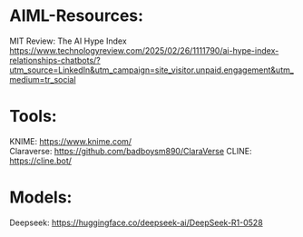 # AIML-Resources:
MIT Review: The AI Hype Index  
https://www.technologyreview.com/2025/02/26/1111790/ai-hype-index-relationships-chatbots/?utm_source=LinkedIn&utm_campaign=site_visitor.unpaid.engagement&utm_medium=tr_social


# Tools:
KNIME: https://www.knime.com/  
Claraverse: https://github.com/badboysm890/ClaraVerse
CLINE: https://cline.bot/


# Models:
Deepseek: https://huggingface.co/deepseek-ai/DeepSeek-R1-0528
